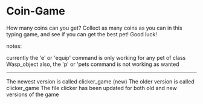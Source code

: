 # Coin-Game
How many coins can you get?
Collect as many coins as you can in this typing game, and see if you can get the best pet!
Good luck!


notes:

currently the 'e' or 'equip' command is only working for any pet of class Wasp_object
also, the 'p' or 'pets command is not working as wanted

***********************************

The newest version is called clicker_game (new)
The older version is called clicker_game
The file clicker has been updated for both old and new versions of the game
